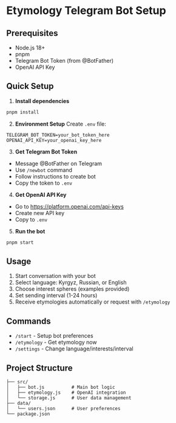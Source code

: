 # Etymology Telegram Bot Setup

## Prerequisites
- Node.js 18+ 
- pnpm
- Telegram Bot Token (from @BotFather)
- OpenAI API Key

## Quick Setup

1. **Install dependencies**
```bash
pnpm install
```

2. **Environment Setup**
Create `.env` file:
```
TELEGRAM_BOT_TOKEN=your_bot_token_here
OPENAI_API_KEY=your_openai_key_here
```

3. **Get Telegram Bot Token**
- Message @BotFather on Telegram
- Use `/newbot` command
- Follow instructions to create bot
- Copy the token to `.env`

4. **Get OpenAI API Key**
- Go to https://platform.openai.com/api-keys
- Create new API key
- Copy to `.env`

5. **Run the bot**
```bash
pnpm start
```

## Usage

1. Start conversation with your bot
2. Select language: Kyrgyz, Russian, or English
3. Choose interest spheres (examples provided)
4. Set sending interval (1-24 hours)
5. Receive etymologies automatically or request with `/etymology`

## Commands
- `/start` - Setup bot preferences
- `/etymology` - Get etymology now
- `/settings` - Change language/interests/interval

## Project Structure
```
├── src/
│   ├── bot.js          # Main bot logic
│   ├── etymology.js    # OpenAI integration
│   └── storage.js      # User data management
├── data/
│   └── users.json      # User preferences
└── package.json
```
